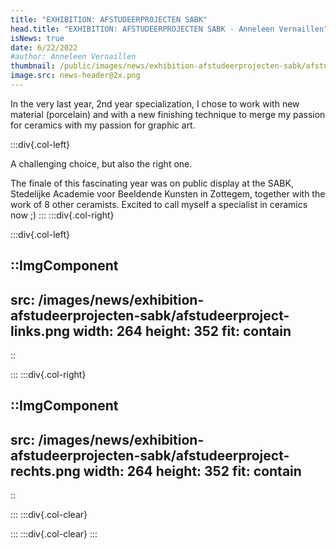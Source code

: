 ```yaml
---
title: "EXHIBITION: AFSTUDEERPROJECTEN SABK"
head.title: "EXHIBITION: AFSTUDEERPROJECTEN SABK - Anneleen Vernaillen"
isNews: true
date: 6/22/2022
#author: Anneleen Vernaillen
thumbnail: /public/images/news/exhibition-afstudeerprojecten-sabk/afstudeerproject.png
image.src: news-header@2x.png
---
```


In the very last year, 2nd year specialization, I chose to work with new material (porcelain) and with a new finishing technique to merge my passion for ceramics with my passion for graphic art. 
<!--more-->
:::div{.col-left}

A challenging choice, but also the right one. 

The finale of this fascinating year was on public display at the SABK, Stedelijke Academie voor Beeldende Kunsten in Zottegem, together with the work of 8 other ceramists. 
Excited to call myself a specialist in ceramics now ;)
:::
:::div{.col-right}

:::div{.col-left}


::ImgComponent
---
src: /images/news/exhibition-afstudeerprojecten-sabk/afstudeerproject-links.png
width: 264
height: 352
fit: contain
---
::

:::
:::div{.col-right}

::ImgComponent
---
src: /images/news/exhibition-afstudeerprojecten-sabk/afstudeerproject-rechts.png
width: 264
height: 352
fit: contain
---
::

:::
:::div{.col-clear}

:::
:::div{.col-clear}
:::
